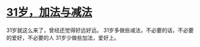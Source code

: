 # [31岁，加法与减法](https://github.com/yihong0618/gitblog/issues/134)

31岁就这么来了，曾经还觉得好远好远。
31岁多做些减法，不必要的话，不必要的爱好，不必要的人
31岁少做些加法，爱好上。

